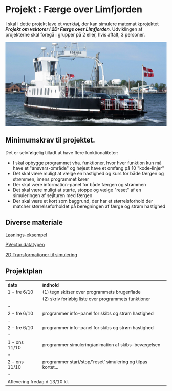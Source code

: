 # Projekt : Færge over Limfjorden 

I skal i dette projekt lave et værktøj, der kan simulere matematikprojektet ***Projekt om vektorer i 2D: Færge over Limfjorden***.
Udviklingen af projekterne skal foregå i grupper på 2 eller, hvis aftalt, 3 personer.

![faerge.png](faerge.png)

## Minimumskrav til projektet. 

Det er selvfølgelig tilladt at have flere funktionaliteter:
- I skal opbygge programmet vha. funktioner, hvor hver funktion kun må have et "ansvars-område" og højest have et omfang på 10 "kode-linjer"
- Det skal være muligt at vælge en hastighed og kurs for både færgen og strømmen, imens programmet kører 
- Der skal være information-panel for både færgen og strømmen
- Det skal være muligt at starte, stoppe og vælge "reset" af en simuleringen af sejlturen med færgen
- Der skal være et kort som baggrund, der har et størrelsforhold der matcher størrelseforholdet på beregningen af færge og strøm hastighed


## Diverse materiale

[Løsnings-eksempel](projekt1eksempel.md)

[PVector datatypen](https://processing.org/reference/PVector.html)

[2D Transformationer til simulering](https://processing.org/tutorials/transform2d)

## Projektplan

<table>
    <tr>
        <th style = "text-align: left">dato</th>
        <th style = "text-align: left">indhold</th>
    </tr>
    <tr>
        <td style = "text-align: left">1 - fre 6/10</td>
        <td style = "text-align: left">(1) tegn skitser over programmets brugerflade</td>
    </tr>
    <tr>
        <td style = "text-align: left"></td>
        <td style = "text-align: left">(2) skriv forløbig liste over programmets funktioner</td>
    </tr>
    <tr><td colspan="2">-</td>
    <tr>
        <td style = "text-align: left">2 - fre 6/10</td>
        <td style = "text-align: left">programmer info-panel for skibs og strøm hastighed</td> 
    </tr>
    <tr><td colspan="2">-</td>
    <tr>
        <td style = "text-align: left">2 - fre 6/10</td>
        <td style = "text-align: left">programmer info-panel for skibs og strøm hastighed</td> 
    </tr>
    <tr><td colspan="2">-</td>
    <tr>
        <td style = "text-align: left">1 - ons 11/10</td>
        <td style = "text-align: left">programmer simulering/animation af skibs-bevægelsen</td>
    </tr>
    <tr><td colspan="2">-</td>
    <tr>
        <td style = "text-align: left">2 - ons 11/10</td>
        <td style = "text-align: left">programmer start/stop/'reset' simulering og tilpas kortet...</td>
    </tr>
    <tr><td colspan="2">-</td>
    <tr>
        <td colspan="2" style = "text-align: left">Aflevering fredag d.13/10 kl.</td>
    </tr>
</table>

